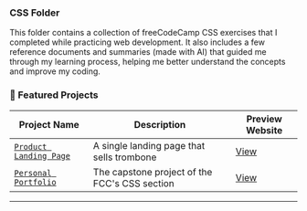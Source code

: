 ### CSS Folder 
This folder contains a collection of freeCodeCamp CSS exercises that I completed while practicing web development. It also includes a few reference documents and summaries (made with AI) that guided me through my learning process, helping me better understand the concepts and improve my coding.

### 📌 Featured Projects

| Project Name                  | Description                                      | Preview Website |
|------------------------------|--------------------------------------------------|------------------|
| [`Product Landing Page`](ProjectsAndExercises/18.ProductLandingPage/index.html) | A single landing page that sells trombone | [View](https://yehiaaly.github.io/web-dev-learning-journey/2.CSS/ProjectsAndExercises/18.ProductLandingPage) |
| [`Personal Portfolio`](ProjectsAndExercises/20.PersonalPortfolio/index.html) | The capstone project of the FCC's CSS section | [View](https://yehiaaly.github.io/web-dev-learning-journey/2.CSS/ProjectsAndExercises/20.PersonalPortfolio) |

---



